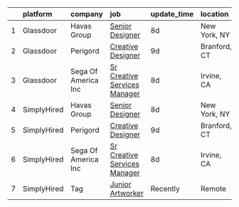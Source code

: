 

|    | platform    | company             | job                                                                                                                                                                                                                                                                                                | update_time   | location     |
|---:|:------------|:--------------------|:---------------------------------------------------------------------------------------------------------------------------------------------------------------------------------------------------------------------------------------------------------------------------------------------------|:--------------|:-------------|
|  1 | Glassdoor   | Havas Group         | [Senior Designer](https://www.glassdoor.com/partner/jobListing.htm?pos=103&ao=1136043&s=58&guid=00000181d77079598f13db42e6fca81e&src=GD_JOB_AD&t=SR&vt=w&cs=1_b9640688&cb=1657176881644&jobListingId=1007969283597&jrtk=3-0-1g7bn0ucdh4e1801-1g7bn0ucpgahd800-3a031bb031d991e8-)                   | 8d            | New York, NY |
|  2 | Glassdoor   | Perigord            | [Creative Designer](https://www.glassdoor.com/partner/jobListing.htm?pos=101&ao=1136043&s=58&guid=00000181d77079598f13db42e6fca81e&src=GD_JOB_AD&t=SR&vt=w&ea=1&cs=1_d53acc2b&cb=1657176881643&jobListingId=1007965882275&jrtk=3-0-1g7bn0ucdh4e1801-1g7bn0ucpgahd800-947cddda0a277104-)            | 9d            | Branford, CT |
|  3 | Glassdoor   | Sega Of America Inc | [Sr Creative Services Manager](https://www.glassdoor.com/partner/jobListing.htm?pos=102&ao=1136043&s=58&guid=00000181d77079598f13db42e6fca81e&src=GD_JOB_AD&t=SR&vt=w&ea=1&cs=1_5a03f648&cb=1657176881643&jobListingId=1007969790149&jrtk=3-0-1g7bn0ucdh4e1801-1g7bn0ucpgahd800-6c6bf7d77c053118-) | 8d            | Irvine, CA   |
|  4 | SimplyHired | Havas Group         | [Senior Designer](https://www.simplyhired.com/job/Ufnn0ntlF8zhs3BC_pTwoVRY-qkuORpMwQEYesU5fJshcmSuNnTahQ?q=creative+artworker)                                                                                                                                                                     | 8d            | New York, NY |
|  5 | SimplyHired | Perigord            | [Creative Designer](https://www.simplyhired.com/job/-yNGgsNyQW13V0aaZfZNUxQUQtqKbJHeFQWrTiSXRB4zMMm4iPlEEA?q=creative+artworker)                                                                                                                                                                   | 9d            | Branford, CT |
|  6 | SimplyHired | Sega Of America Inc | [Sr Creative Services Manager](https://www.simplyhired.com/job/9YF_1yT0W8DRWaXON1hbMgSAsjZYHgEtsJ5LYUCpzoub8VqZBS_C9w?q=creative+artworker)                                                                                                                                                        | 8d            | Irvine, CA   |
|  7 | SimplyHired | Tag                 | [Junior Artworker](https://www.simplyhired.com/job/hlo-U83LVO0wc3WpfZ6i19hswf8VgkIu-UIbYVpoDKJeJejVZ7npVA?q=creative+artworker)                                                                                                                                                                    | Recently      | Remote       |